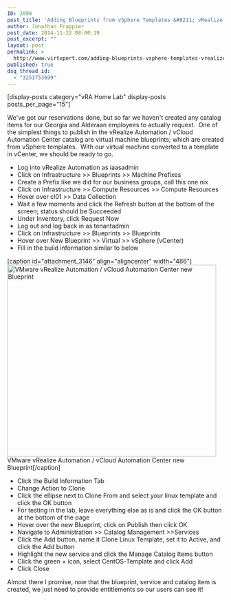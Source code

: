 ```yaml
---
ID: 3098
post_title: 'Adding Blueprints from vSphere Templates &#8211; vRealize Automation Series Part 14'
author: Jonathan Frappier
post_date: 2014-11-22 08:00:19
post_excerpt: ""
layout: post
permalink: >
  http://www.virtxpert.com/adding-blueprints-vsphere-templates-vrealize-automation-series-part-14/
published: true
dsq_thread_id:
  - "3251753699"
---
```

[display-posts category="vRA Home Lab" display-posts posts_per_page="15"]

We've got our reservations done, but so far we haven't created any catalog items for our Georgia and Alderaan employees to actually request.  One of the simplest things to publish in the vRealize Automation / vCloud Automation Center catalog are virtual machine blueprints; which are created from vSphere templates.  With our virtual machine converted to a template in vCenter, we should be ready to go.
<ul>
	<li>Log into vRealize Automation as iaasadmin</li>
	<li>Click on Infrastructure &gt;&gt; Blueprints &gt;&gt; Machine Prefixes</li>
	<li>Create a Prefix like we did for our business groups, call this one nix</li>
	<li>Click on Infrastructure &gt;&gt; Compute Resources &gt;&gt; Compute Resources</li>
	<li>Hover over cl01 &gt;&gt; Data Collection</li>
	<li>Wait a few moments and click the Refresh button at the bottom of the screen; status should be Succeeded</li>
	<li>Under Inventory, click Request Now</li>
	<li>Log out and log back in as tenantadmin</li>
	<li>Click on Infrastructure &gt;&gt; Blueprints &gt;&gt; Blueprints</li>
	<li>Hover over New Blueprint &gt;&gt; Virtual &gt;&gt; vSphere (vCenter)</li>
	<li>Fill in the build information similar to below</li>
</ul>
[caption id="attachment_3146" align="aligncenter" width="486"]<a href="http://www.virtxpert.com/wp-content/uploads/2014/11/vra-blueprint.png"><img class="size-full wp-image-3146" src="http://www.virtxpert.com/wp-content/uploads/2014/11/vra-blueprint.png" alt="VMware vRealize Automation / vCloud Automation Center new Blueprint" width="486" height="446" /></a> VMware vRealize Automation / vCloud Automation Center new Blueprint[/caption]
<ul>
	<li>Click the Build Information Tab</li>
	<li>Change Action to Clone</li>
	<li>Click the ellipse next to Clone From and select your linux template and click the OK button</li>
	<li>For testing in the lab, leave everything else as is and click the OK button at the bottom of the page</li>
	<li>Hover over the new Blueprint, click on Publish then click OK</li>
	<li>Navigate to Administration &gt;&gt; Catalog Management &gt;&gt;Services</li>
	<li>Click the Add button, name it Clone Linux Template, set it to Active, and click the Add button</li>
	<li>Highlight the new service and click the Manage Catalog Items button</li>
	<li>Click the green + icon, select CentOS-Template and click Add</li>
	<li>Click Close</li>
</ul>
Almost there I promise, now that the blueprint, service and catalog item is created, we just need to provide entitlements so our users can see it!